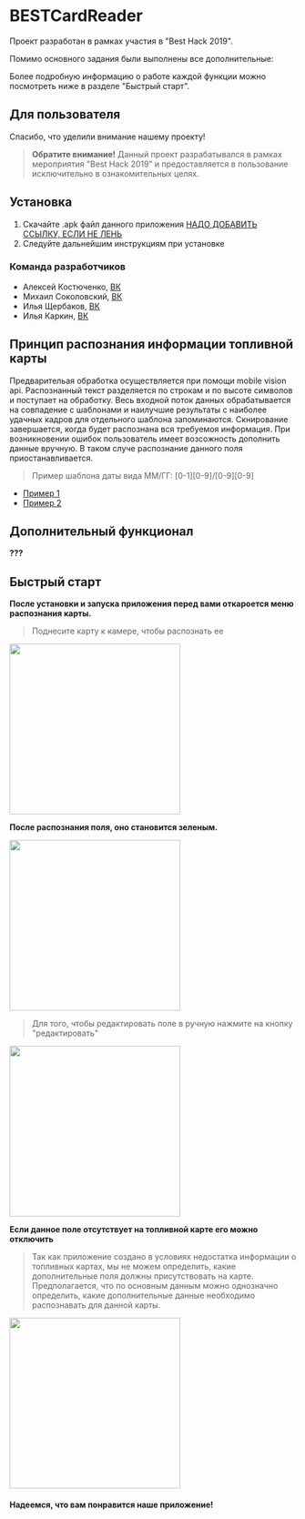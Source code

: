 # BESTCardReader

Проект разработан в рамках участия в "Best Hack 2019".

Помимо основного задания были выполнены все дополнительные:

Более подробную информацию о работе каждой функции можно посмотреть ниже в разделе "Быстрый старт".

## Для пользователя
Спасибо, что уделили внимание нашему проекту!
>**Обратите внимание!**
>Данный проект разрабатывался в рамках мероприятия "Best Hack 2019" и предоставляется в пользование исключительно в ознакомительных целях.

## Установка
1. Скачайте .apk файл данного приложения <a href="https://github.com/Shaniser/Canteen/blob/master/builds/canteen%201.4.apk">НАДО ДОБАВИТЬ ССЫЛКУ, ЕСЛИ НЕ ЛЕНЬ</a>
2. Следуйте дальнейшим инструкциям при установке

### Команда разработчиков
* Алексей Костюченко,   [ВК](https://vk.com/shaniser)
* Михаил Соколовский,   [ВК](https://vk.com/sokolmish)
* Илья Щербаков,   [ВК](https://vk.com/ylyxa)
* Илья Каркин,   [ВК](https://vk.com/id210438588)


## Принцип распознания информации топливной карты
Предварительая обработка осуществляется при помощи mobile vision api. Распознанный текст разделяется по строкам и по высоте символов и поступает на обработку. Весь входной поток данных обрабатывается на совпадение с шаблонами и наилучшие результаты с наиболее удачных кадров для отдельного шаблона запоминаются. Скнирование завершается, когда будет распознана вся требуемоя информация. При возникновении ошибок пользователь имеет возсожность дополнить данные вручную. В таком случе распознание данного поля приостанавливается.
> Пример шаблона даты вида ММ/ГГ: [0-1][0-9]/[0-9][0-9]
<ul>
    <li><a href="https://github.com/Shaniser/Canteen/blob/master/canteenExample.txt">Пример 1</li>
    <li><a href="https://github.com/Shaniser/Canteen/blob/master/dishes.txt">Пример 2</a></li>
</ul>

## Дополнительный функционал
**???**

## Быстрый старт
**После установки и запуска приложения перед вами откароется меню распознания карты.**
>Поднесите карту к камере, чтобы распознать ее

<img src="images/1.png" width="300dp">

**После распознания поля, оно становится зеленым.**

<img src="images/2.png" width="300dp">

>Для того, чтобы редактировать поле в ручную нажмите на кнопку "редактировать"

<img src="images/3.png" width="300dp">

**Если данное поле отсутствует на топливной карте его можно отключить**

>Так как приложение создано в условиях недостатка информации о топливных картах, мы не можем определить, какие дополнительные поля должны присутствовать на карте.
 Предполагается, что по основным данным можно однозначно определить, какие дополнительные данные необходимо распознавать для данной карты.

<img src="images/4.png" width="300dp">

#### Надеемся, что вам понравится наше приложение!
